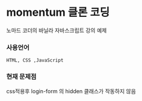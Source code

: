 # momentum 클론 코딩

노마드 코더의 바닐라 자바스크립트 강의 예제

### 사용언어
```
HTML, CSS ,JavaScript
```
### 현재 문제점
css적용후 login-form 의 hidden 클래스가 작동하지 않음
